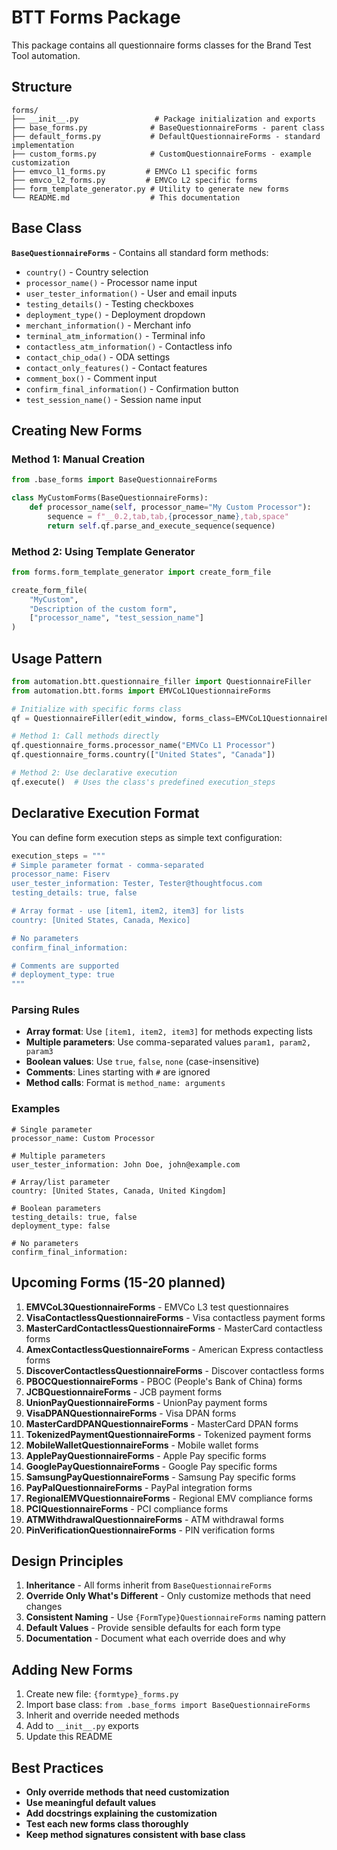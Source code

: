 # BTT Forms Package

This package contains all questionnaire forms classes for the Brand Test Tool automation.

## Structure

```
forms/
├── __init__.py                 # Package initialization and exports
├── base_forms.py              # BaseQuestionnaireForms - parent class
├── default_forms.py           # DefaultQuestionnaireForms - standard implementation
├── custom_forms.py            # CustomQuestionnaireForms - example customization
├── emvco_l1_forms.py         # EMVCo L1 specific forms
├── emvco_l2_forms.py         # EMVCo L2 specific forms
├── form_template_generator.py # Utility to generate new forms
└── README.md                  # This documentation
```

## Base Class

**`BaseQuestionnaireForms`** - Contains all standard form methods:
- `country()` - Country selection
- `processor_name()` - Processor name input
- `user_tester_information()` - User and email inputs
- `testing_details()` - Testing checkboxes
- `deployment_type()` - Deployment dropdown
- `merchant_information()` - Merchant info
- `terminal_atm_information()` - Terminal info
- `contactless_atm_information()` - Contactless info
- `contact_chip_oda()` - ODA settings
- `contact_only_features()` - Contact features
- `comment_box()` - Comment input
- `confirm_final_information()` - Confirmation button
- `test_session_name()` - Session name input

## Creating New Forms

### Method 1: Manual Creation
```python
from .base_forms import BaseQuestionnaireForms

class MyCustomForms(BaseQuestionnaireForms):
    def processor_name(self, processor_name="My Custom Processor"):
        sequence = f"__0.2,tab,tab,{processor_name},tab,space"
        return self.qf.parse_and_execute_sequence(sequence)
```

### Method 2: Using Template Generator
```python
from forms.form_template_generator import create_form_file

create_form_file(
    "MyCustom", 
    "Description of the custom form",
    ["processor_name", "test_session_name"]
)
```

## Usage Pattern

```python
from automation.btt.questionnaire_filler import QuestionnaireFiller
from automation.btt.forms import EMVCoL1QuestionnaireForms

# Initialize with specific forms class
qf = QuestionnaireFiller(edit_window, forms_class=EMVCoL1QuestionnaireForms)

# Method 1: Call methods directly
qf.questionnaire_forms.processor_name("EMVCo L1 Processor")
qf.questionnaire_forms.country(["United States", "Canada"])

# Method 2: Use declarative execution
qf.execute()  # Uses the class's predefined execution_steps
```

## Declarative Execution Format

You can define form execution steps as simple text configuration:

```python
execution_steps = """
# Simple parameter format - comma-separated
processor_name: Fiserv
user_tester_information: Tester, Tester@thoughtfocus.com
testing_details: true, false

# Array format - use [item1, item2, item3] for lists
country: [United States, Canada, Mexico]

# No parameters
confirm_final_information:

# Comments are supported
# deployment_type: true
"""
```

### Parsing Rules

- **Array format**: Use `[item1, item2, item3]` for methods expecting lists
- **Multiple parameters**: Use comma-separated values `param1, param2, param3`
- **Boolean values**: Use `true`, `false`, `none` (case-insensitive)
- **Comments**: Lines starting with `#` are ignored
- **Method calls**: Format is `method_name: arguments`

### Examples

```
# Single parameter
processor_name: Custom Processor

# Multiple parameters
user_tester_information: John Doe, john@example.com

# Array/list parameter
country: [United States, Canada, United Kingdom]

# Boolean parameters
testing_details: true, false
deployment_type: false

# No parameters
confirm_final_information:
```

## Upcoming Forms (15-20 planned)

1. **EMVCoL3QuestionnaireForms** - EMVCo L3 test questionnaires
2. **VisaContactlessQuestionnaireForms** - Visa contactless payment forms
3. **MasterCardContactlessQuestionnaireForms** - MasterCard contactless forms
4. **AmexContactlessQuestionnaireForms** - American Express contactless forms
5. **DiscoverContactlessQuestionnaireForms** - Discover contactless forms
6. **PBOCQuestionnaireForms** - PBOC (People's Bank of China) forms
7. **JCBQuestionnaireForms** - JCB payment forms
8. **UnionPayQuestionnaireForms** - UnionPay payment forms
9. **VisaDPANQuestionnaireForms** - Visa DPAN forms
10. **MasterCardDPANQuestionnaireForms** - MasterCard DPAN forms
11. **TokenizedPaymentQuestionnaireForms** - Tokenized payment forms
12. **MobileWalletQuestionnaireForms** - Mobile wallet forms
13. **ApplePayQuestionnaireForms** - Apple Pay specific forms
14. **GooglePayQuestionnaireForms** - Google Pay specific forms
15. **SamsungPayQuestionnaireForms** - Samsung Pay specific forms
16. **PayPalQuestionnaireForms** - PayPal integration forms
17. **RegionalEMVQuestionnaireForms** - Regional EMV compliance forms
18. **PCIQuestionnaireForms** - PCI compliance forms
19. **ATMWithdrawalQuestionnaireForms** - ATM withdrawal forms
20. **PinVerificationQuestionnaireForms** - PIN verification forms

## Design Principles

1. **Inheritance** - All forms inherit from `BaseQuestionnaireForms`
2. **Override Only What's Different** - Only customize methods that need changes
3. **Consistent Naming** - Use `{FormType}QuestionnaireForms` naming pattern
4. **Default Values** - Provide sensible defaults for each form type
5. **Documentation** - Document what each override does and why

## Adding New Forms

1. Create new file: `{formtype}_forms.py`
2. Import base class: `from .base_forms import BaseQuestionnaireForms`
3. Inherit and override needed methods
4. Add to `__init__.py` exports
5. Update this README

## Best Practices

- **Only override methods that need customization**
- **Use meaningful default values**
- **Add docstrings explaining the customization**
- **Test each new forms class thoroughly**
- **Keep method signatures consistent with base class** 